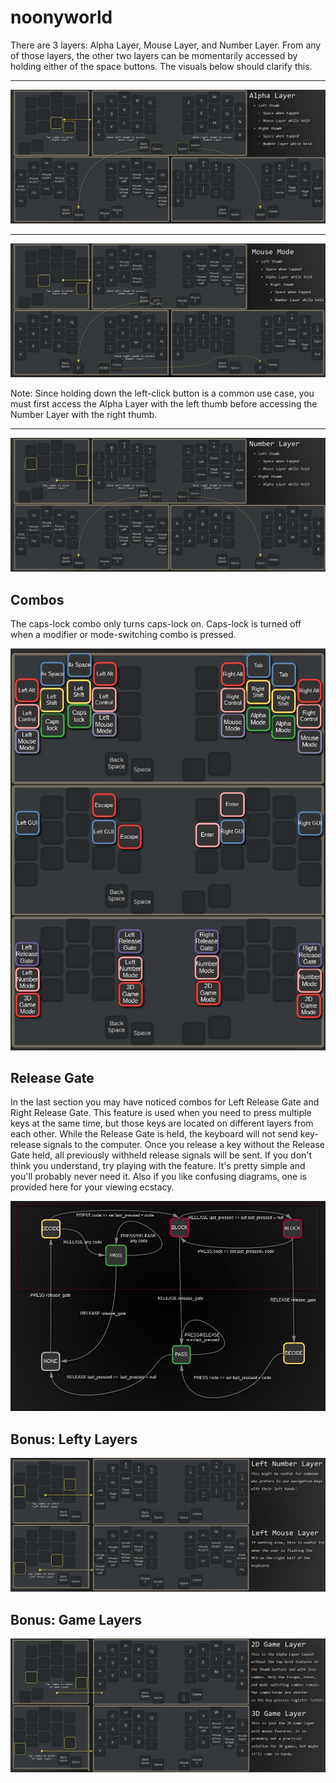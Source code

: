 # noonyworld 

There are 3 layers: Alpha Layer, Mouse Layer, and Number Layer. From any of those layers, the other two layers can be momentarily accessed by holding either of the space buttons. The visuals below should clarify this.   

---  

![alpha_layer_graph](doc/alpha_graph.jpg)  

---  

![mouse_layer_graph](doc/mouse_graph.jpg)  

Note: Since holding down the left-click button is a common use case, you must first access the Alpha Layer with the left thumb before accessing the Number Layer with the right thumb.  

---  

![number_layer_graph](doc/number_graph.jpg)  

## Combos  

The caps-lock combo only turns caps-lock on. Caps-lock is turned off when a modifier or mode-switching combo is pressed.   

![combos](doc/combos.jpg)  

## Release Gate

In the last section you may have noticed combos for Left Release Gate and Right Release Gate. This feature is used when you need to press multiple keys at the same time, but those keys are located on different layers from each other. While the Release Gate is held, the keyboard will not send key-release signals to the computer. Once you release a key without the Release Gate held, all previously withheld release signals will be sent. If you don't think you understand, try playing with the feature. It's pretty simple and you'll probably never need it. Also if you like confusing diagrams, one is provided here for your viewing ecstacy.    

![release_gate_state_machine](doc/release_gate_state_machine.jpg)  

## Bonus: Lefty Layers   

![lefty_layers](doc/lefty_layers.jpg)   

## Bonus: Game Layers   

![game_layers](doc/game_layers.jpg)  
